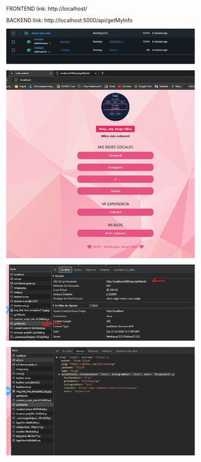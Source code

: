 FRONTEND link: http://localhost/

BACKEND link: http://localhost:5000/api/getMyInfo

![Docker compose UP](img-docker-compose.jpg)

![Frontend](img-front.jpg)

![Backend ](img-back01.jpg)

![Backend json](img-back02.jpg)